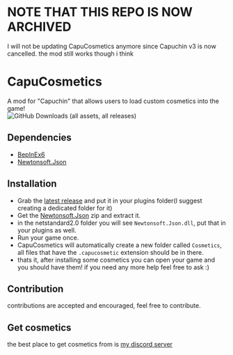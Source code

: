 # NOTE THAT THIS REPO IS NOW ARCHIVED
I will not be updating CapuCosmetics anymore since Capuchin v3 is now cancelled. the mod still works though i think


# CapuCosmetics
A mod for "Capuchin" that allows users to load custom cosmetics into the game!</br>
![GitHub Downloads (all assets, all releases)](https://img.shields.io/github/downloads/arielthemonke/CapuCosmetics/total)

## Dependencies
* [BepInEx6](https://github.com/BepInEx/BepInEx/releases/download/v6.0.0-pre.2/BepInEx-Unity.IL2CPP-win-x64-6.0.0-pre.2.zip)
* [Newtonsoft.Json](https://github.com/JamesNK/Newtonsoft.Json/releases/download/13.0.3/Json130r3.zip)

## Installation
* Grab the [latest release](https://github.com/arielthemonke/CapuCosmetics/releases/latest) and put it in your plugins folder(I suggest creating a dedicated folder for it)
* Get the [Newtonsoft.Json](https://github.com/JamesNK/Newtonsoft.Json/releases/download/13.0.3/Json130r3.zip) zip and extract it.
* in the netstandard2.0 folder you will see `Newtonsoft.Json.dll`, put that in your plugins as well.
* Run your game once.
* CapuCosmetics will automatically create a new folder called `Cosmetics`, all files that have the `.capucosmetic` extension should be in there.
* thats it, after installing some cosmetics you can open your game and you should have them!
if you need any more help feel free to ask :)

## Contribution
contributions are accepted and encouraged, feel free to contribute.

## Get cosmetics
the best place to get cosmetics from is [my discord server](https://discord.gg/4QQuYJu46e)
